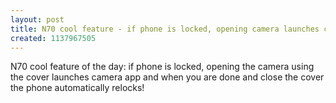 ```yaml
---
layout: post
title: N70 cool feature - if phone is locked, opening camera launches camera app
created: 1137967505
---
```

<p>N70 cool feature of the day: if phone is locked, opening the camera using the cover launches camera app and when you are done and close the cover the phone automatically relocks!</p>
